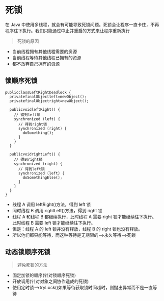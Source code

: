 # 死锁

在 Java 中使用多线程，就会有可能导致死锁问题。死锁会让程序一直卡住，不再程序往下执行。我们只能通过中止并重启的方式来让程序重新执行

> 死锁的原因

- 当前线程拥有其他线程需要的资源
- 当前线程等待其他线程已拥有的资源
- 都不放弃自己拥有的资源

## 锁顺序死锁

    publicclassLeftRightDeadlock {
      privatefinalObjectleft=newObject();
      privatefinalObjectright=newObject();

      publicvoidleftRight() {
        // 得到left锁
        synchronized (left) {
          // 得到right锁
          synchronized (right) {
            doSomething();
          }
        }
      }

      publicvoidrightLeft() {
        // 得到right锁
        synchronized (right) {
          // 得到left锁
          synchronized (left) {
            doSomethingElse();
          }
        }
      }
    }

- 线程 A 调用 leftRight()方法，得到 left 锁
- 同时线程 B 调用 rightLeft()方法，得到 right 锁
- 线程 A 和线程 B 都继续执行，此时线程 A 需要 right 锁才能继续往下执行。此时线程 B 需要 left 锁才能继续往下执行。
- 但是：线程 A 的 left 锁并没有释放，线程 B 的 right 锁也没有释放。
- 所以他们都只能等待，而这种等待是无期限的-->永久等待-->死锁

## 动态锁顺序死锁

> 避免死锁的方法

- 固定加锁的顺序(针对锁顺序死锁)
- 开放调用(针对对象之间协作造成的死锁)
- 使用定时锁-->tryLock()如果等待获取锁时间超时，则抛出异常而不是一直等待
